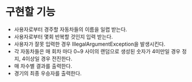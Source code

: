 # 구현할 기능
- 사용자로부터 경주할 자동차들의 이름을 일렵 받는다. 
- 사용자로부터 몇회 반복할 것인지 입력 받는다.
- 사용자가 잘못 입력한 경우 IllegalArgumentException을 발생시킨다.
- 각 자동차들은 매 회차 마다 0~9 사이의 랜덤으로 생성된 숫자가 4미만일 경우 정지, 4이상일 경우 전진한다.
- 매 차수별 결과를 출력한다.
- 경기의 최종 우승자를 출력한다.